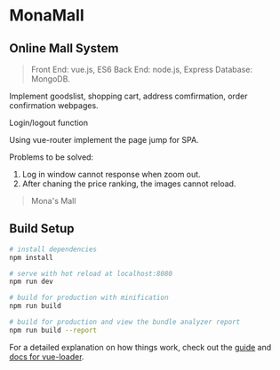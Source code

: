 
# MonaMall

## Online Mall System

> Front End: vue.js, ES6
> Back End: node.js, Express
> Database: MongoDB.

Implement goodslist, shopping cart, address comfirmation, order confirmation webpages. 

Login/logout function 

Using vue-router implement the page jump for SPA.

Problems to be solved:
1. Log in window cannot response when zoom out.
2. After chaning the price ranking, the images cannot reload.  

> Mona's Mall

## Build Setup

``` bash
# install dependencies
npm install

# serve with hot reload at localhost:8080
npm run dev

# build for production with minification
npm run build

# build for production and view the bundle analyzer report
npm run build --report
```

For a detailed explanation on how things work, check out the [guide](http://vuejs-templates.github.io/webpack/) and [docs for vue-loader](http://vuejs.github.io/vue-loader).
